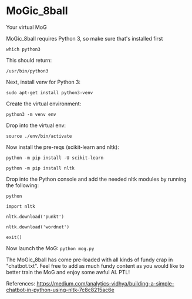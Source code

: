 # MoGic_8ball
Your virtual MoG

MoGic_8ball requires Python 3, so make sure that's installed first

```which python3```


This should return:

```/usr/bin/python3```


Next, install venv for Python 3:

```sudo apt-get install python3-venv```


Create the virtual environment:

```python3 -m venv env```


Drop into the virtual env:

```source ./env/bin/activate```


Now install the pre-reqs (scikit-learn and nltk):

```python -m pip install -U scikit-learn```

```python -m pip install nltk```


Drop into the Python console and add the needed nltk modules by running the following:

```python```

```import nltk```

```nltk.download('punkt')```

```nltk.download('wordnet')```

```exit()```


Now launch the MoG:
```python mog.py```


The MoGic_8ball has come pre-loaded with all kinds of fundy crap in "chatbot.txt". Feel free to add as much fundy content as you would like to better train the MoG and enjoy some awful AI. PTL!

References: https://medium.com/analytics-vidhya/building-a-simple-chatbot-in-python-using-nltk-7c8c8215ac6e
